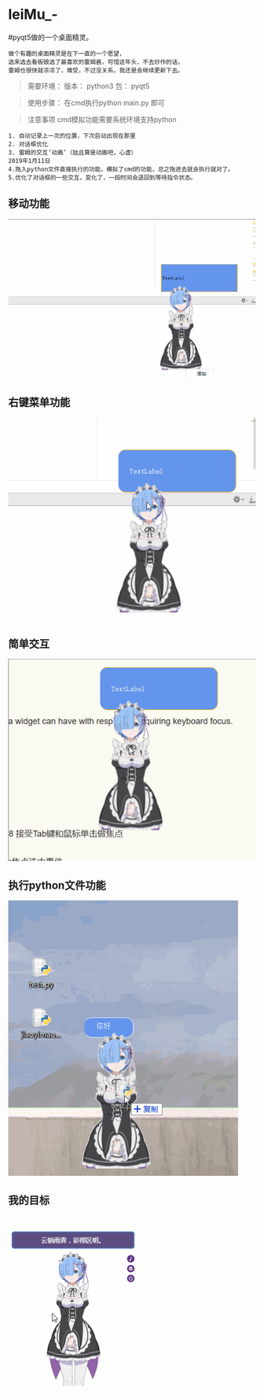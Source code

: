 # leiMu_-
#pyqt5做的一个桌面精灵。
```
做个有趣的桌面精灵是在下一直的一个愿望，
选来选去看板娘选了最喜欢的雷姆酱，可惜这年头，不去炒作的话，
雷姆也很快就凉凉了，难受，不过没关系，我还是会继续更新下去。
```
>需要环境：
>版本：
python3
>包：
pyqt5

> 使用步骤：
在cmd执行python main.py 即可

>注意事项
cmd模拟功能需要系统环境支持python
```
1. 自动记录上一次的位置，下次启动出现在那里
2. 对话框优化
3. 雷姆的交互‘动画’（姑且算是动画吧，心虚）
2019年1月11日
4.拖入python文件直接执行的功能，模拟了cmd的功能，总之拖进去就会执行就对了。
5.优化了对话框的一些交互，变化了，一段时间会退回到等待指令状态。
```
## 移动功能
![移动功能](https://github.com/frankcreating/leiMu_-/blob/master/gif/move.gif)
</br>
## 右键菜单功能
![右键菜单功能](https://github.com/frankcreating/leiMu_-/blob/master/gif/btn.gif)
</br>
## 简单交互
![简单交互](https://github.com/frankcreating/leiMu_-/blob/master/gif/focus.gif)
</br>
## 执行python文件功能
![执行python文件功能](https://raw.githubusercontent.com/frankcreating/leiMu_-/master/gif/runpy.gif)











## 我的目标
![我的目标](https://github.com/frankcreating/leiMu_-/blob/master/gif/test.gif)

</br>
